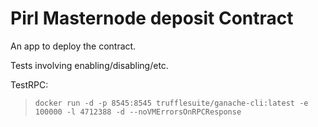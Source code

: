 # Pirl Masternode deposit Contract

An app to deploy the contract.

Tests involving enabling/disabling/etc.


TestRPC:
> `docker run -d -p 8545:8545 trufflesuite/ganache-cli:latest -e 100000 -l 4712388 -d --noVMErrorsOnRPCResponse`
